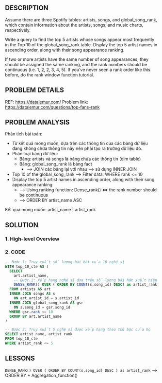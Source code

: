 ## DESCRIPTION
Assume there are three Spotify tables: artists, songs, and global_song_rank, which contain information about the artists, songs, and music charts, respectively.

Write a query to find the top 5 artists whose songs appear most frequently in the Top 10 of the global_song_rank table. Display the top 5 artist names in ascending order, along with their song appearance ranking.

If two or more artists have the same number of song appearances, they should be assigned the same ranking, and the rank numbers should be continuous (i.e. 1, 2, 2, 3, 4, 5). If you've never seen a rank order like this before, do the rank window function tutorial.


## PROBLEM DETAILS
REF: <https://datalemur.com/>
Problem link: <https://datalemur.com/questions/top-fans-rank>

## PROBLEM ANALYSIS
Phân tích bài toán:
- Từ kết quả mong muốn, dựa trên các thông tin của các bảng dữ liệu đang không chứa thông tin này nên phải tạo ra trường dữ liệu đó.
- Phân loại bảng dữ liệu:
  - Bảng: artists và songs là bảng chứa các thông tin (dim table)
  - Bảng: global_song_rank là bảng fact
    - --> JOIN các bảng lại với nhau --> sử dụng INNER JOIN
- Top 10 of the global_song_rank --> Filter data: WHERE rank <= 10
- Display the top 5 artist names in ascending order, along with their song appearance ranking 
  - --> Using ranking function: Dense_rank() <=> the rank number should be continuous
  - --> ORDER BY artist_name ASC

Kết quả mong muốn:
artist_name | artist_rank

## SOLUTION
### 1. High-level Overview
### 2. CODE
```sql
-- Bước 1: Truy xuất số lượng bài hát của 10 nghệ sĩ
WITH top_10_cte AS (
  SELECT
    art.artist_name,
    -- Bước 2: Xếp hạng nghệ sĩ dựa trên số lượng bài hát xuất hiện 
    DENSE_RANK() OVER ( ORDER BY COUNT(s.song_id) DESC) as artist_rank
  FROM artists AS art
  INNER JOIN songs AS s
    ON art.artist_id = s.artist_id
  INNER JOIN global_song_rank AS gsr
    ON s.song_id = gsr.song_id
  WHERE gsr.rank <= 10
  GROUP BY art.artist_name
)

-- Bước 3: Truy xuất 5 nghệ sĩ được xếp hạng theo thứ bậc của họ
SELECT artist_name, artist_rank
FROM top_10_cte
WHERE artist_rank <= 5
```

## LESSONS
`DENSE_RANK() OVER ( ORDER BY COUNT(s.song_id) DESC ) as artist_rank`
--> ORDER BY + Aggregation_function(<COLUMN>)